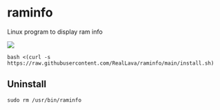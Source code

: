 # raminfo
Linux program to display ram info

<img src="https://raw.githubusercontent.com/RealLava/raminfo/main/preview.png">

`bash <(curl -s https://raw.githubusercontent.com/RealLava/raminfo/main/install.sh)`

## Uninstall

`sudo rm /usr/bin/raminfo`
